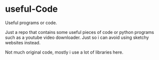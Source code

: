 # useful-Code
Useful programs or code.

Just a repo that contains some useful pieces of code or python programs such as a youtube video downloader. Just so i can avoid using sketchy websites instead.

Not much original code, mostly i use a lot of libraries here.
